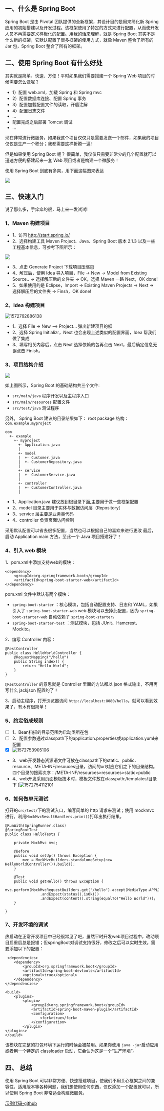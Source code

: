## 一、什么是 Spring Boot

Spring Boot 是由 Pivotal 团队提供的全新框架，其设计目的是用来简化新 Spring 应用的初始搭建以及开发过程。该框架使用了特定的方式来进行配置，从而使开发人员不再需要定义样板化的配置。用我的话来理解，就是 Spring Boot 其实不是什么新的框架，它默认配置了很多框架的使用方式，就像 Maven 整合了所有的 Jar 包，Spring Boot 整合了所有的框架。

## 二、使用 Spring Boot 有什么好处

其实就是简单、快速、方便！平时如果我们需要搭建一个 Spring Web 项目的时候需要怎么做呢？

*   1）配置 web.xml，加载 Spring 和 Spring mvc
*   2）配置数据库连接、配置 Spring 事务
*   3）配置加载配置文件的读取，开启注解
*   4）配置日志文件
*   …
*   配置完成之后部署 Tomcat 调试
*   …

现在非常流行微服务，如果我这个项目仅仅只是需要发送一个邮件，如果我的项目仅仅是生产一个积分；我都需要这样折腾一遍!

但是如果使用 Spring Boot 呢？
很简单，我仅仅只需要非常少的几个配置就可以迅速方便的搭建起来一套 Web 项目或者是构建一个微服务！

使用 Spring Boot 到底有多爽，用下面这幅图来表达

![](http://favorites.ren/assets/images/2016/dog.jpg)

## 三、快速入门

说了那么多，手痒痒的很，马上来一发试试!

### 1、Maven 构建项目

*   1、访问 http://start.spring.io/
*   2、选择构建工具 Maven Project、Java、Spring Boot 版本 2.1.3 以及一些工程基本信息，可参考下图所示：

![](http://favorites.ren/assets/images/2019/springboot/spring-boot-start.png)

*   3、点击 Generate Project 下载项目压缩包
*   4、解压后，使用 Idea 导入项目，File -> New -> Model from Existing Source.. -> 选择解压后的文件夹 -> OK，选择 Maven 一路 Next，OK done!
*   5、如果使用的是 Eclipse，Import -> Existing Maven Projects -> Next -> 选择解压后的文件夹 -> Finsh，OK done!

### 2、Idea 构建项目
![1572762886138](D:\doc\blog\images\study\springboot\1572762886138.png)
*   1、选择 File -> New —> Project… 弹出新建项目的框
*   2、选择 Spring Initializr，Next 也会出现上述类似的配置界面，Idea 帮我们做了集成
*   3、填写相关内容后，点击 Next 选择依赖的包再点击 Next，最后确定信息无误点击 Finish。


### 3、项目结构介绍

![](http://favorites.ren/assets/images/2016/springboot2.png)

如上图所示，Spring Boot 的基础结构共三个文件:

*   `src/main/java` 程序开发以及主程序入口
*   `src/main/resources` 配置文件
*   `src/test/java` 测试程序

另外， Spring Boot 建议的目录结果如下：
root package 结构：`com.example.myproject`

```
com
  +- example
    +- myproject
      +- Application.java
      |
      +- model
      |  +- Customer.java
      |  +- CustomerRepository.java
      |
      +- service
      |  +- CustomerService.java
      |
      +- controller
      |  +- CustomerController.java
      |

```

*   1、Application.java 建议放到根目录下面,主要用于做一些框架配置
*   2、model 目录主要用于实体与数据访问层（Repository）
*   3、service 层主要是业务类代码
*   4、controller 负责页面访问控制

采用默认配置可以省去很多配置，当然也可以根据自己的喜欢来进行更改
最后，启动 Application main 方法，至此一个 Java 项目搭建好了！

### 4、引入 web 模块

1、pom.xml中添加支持web的模块：

```
<dependency>
    <groupId>org.springframework.boot</groupId>
    <artifactId>spring-boot-starter-web</artifactId>
</dependency>

```

pom.xml 文件中默认有两个模块：

*   `spring-boot-starter` ：核心模块，包括自动配置支持、日志和 YAML，如果引入了 `spring-boot-starter-web` web 模块可以去掉此配置，因为 `spring-boot-starter-web` 自动依赖了 `spring-boot-starter`。
*   `spring-boot-starter-test` ：测试模块，包括 JUnit、Hamcrest、Mockito。

2、编写 Controller 内容：

```
@RestController
public class HelloWorldController {
    @RequestMapping("/hello")
    public String index() {
        return "Hello World";
    }
}

```

`@RestController` 的意思就是 Controller 里面的方法都以 json 格式输出，不用再写什么 jackjson 配置的了！

3、启动主程序，打开浏览器访问 `http://localhost:8080/hello`，就可以看到效果了，有木有很简单！

### 5、约定俗成规则
- [ ] 1、Bean扫描的目录范围为启动类所在包
- [ ] 2、配置参数通过classpath下的application.properties或application.yuml来配置
- [x] ![1572753905106](D:\doc\blog\images\study\springboot\1572753905106.png)

* 3、web开发静态资源语文件可放在classpath下的static、public、resource、META-INF/resouces目录，访问的url对应它们之下的目录结构。四个目录的搜索次序：/META-INF/resources>resources>static>public
* 4、web开发采用页面模板技术时，模板文件放在classpath:/templates/目录下
[![1572754112101](D:\doc\blog\images\study\springboot\1572754112101.png)

### 6、如何做单元测试

打开的`src/test/`下的测试入口，编写简单的 http 请求来测试；使用 mockmvc 进行，利用`MockMvcResultHandlers.print()`打印出执行结果。

```
@RunWith(SpringRunner.class)
@SpringBootTest
public class HelloTests {

    private MockMvc mvc;

    @Before
    public void setUp() throws Exception {
        mvc = MockMvcBuilders.standaloneSetup(new HelloWorldController()).build();
    }

    @Test
    public void getHello() throws Exception {
        mvc.perform(MockMvcRequestBuilders.get("/hello").accept(MediaType.APPLICATION_JSON))
                .andExpect(status().isOk())
                .andExpect(content().string(equalTo("Hello World")));
    }

}

```

### 7、开发环境的调试

热启动在正常开发项目中已经很常见了吧，虽然平时开发web项目过程中，改动项目启重启总是报错；但springBoot对调试支持很好，修改之后可以实时生效，需要添加以下的配置：

```
 <dependencies>
    <dependency>
        <groupId>org.springframework.boot</groupId>
        <artifactId>spring-boot-devtools</artifactId>
        <optional>true</optional>
    </dependency>
</dependencies>

<build>
    <plugins>
        <plugin>
            <groupId>org.springframework.boot</groupId>
            <artifactId>spring-boot-maven-plugin</artifactId>
            <configuration>
                <fork>true</fork>
            </configuration>
        </plugin>
</plugins>
</build>

```

该模块在完整的打包环境下运行的时候会被禁用。如果你使用 `java -jar`启动应用或者用一个特定的 classloader 启动，它会认为这是一个“生产环境”。

## 四、 总结

使用 Spring Boot 可以非常方便、快速搭建项目，使我们不用关心框架之间的兼容性，适用版本等各种问题，我们想使用任何东西，仅仅添加一个配置就可以，所以使用 Spring Boot 非常适合构建微服务。

[示例代码-github](https://github.com/liyunhua258/Study/tree/master/springboot2-chap01)
